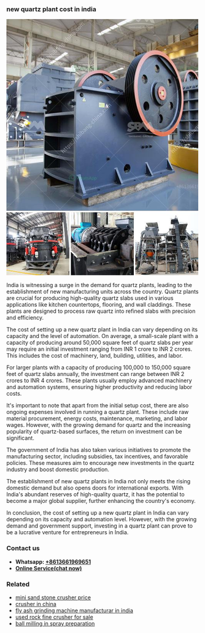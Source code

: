 <h3>new quartz plant cost in india</h3><img src='1708322772.jpg' alt=''><p>India is witnessing a surge in the demand for quartz plants, leading to the establishment of new manufacturing units across the country. Quartz plants are crucial for producing high-quality quartz slabs used in various applications like kitchen countertops, flooring, and wall claddings. These plants are designed to process raw quartz into refined slabs with precision and efficiency.</p><p>The cost of setting up a new quartz plant in India can vary depending on its capacity and the level of automation. On average, a small-scale plant with a capacity of producing around 50,000 square feet of quartz slabs per year may require an initial investment ranging from INR 1 crore to INR 2 crores. This includes the cost of machinery, land, building, utilities, and labor.</p><p>For larger plants with a capacity of producing 100,000 to 150,000 square feet of quartz slabs annually, the investment can range between INR 2 crores to INR 4 crores. These plants usually employ advanced machinery and automation systems, ensuring higher productivity and reducing labor costs.</p><p>It's important to note that apart from the initial setup cost, there are also ongoing expenses involved in running a quartz plant. These include raw material procurement, energy costs, maintenance, marketing, and labor wages. However, with the growing demand for quartz and the increasing popularity of quartz-based surfaces, the return on investment can be significant.</p><p>The government of India has also taken various initiatives to promote the manufacturing sector, including subsidies, tax incentives, and favorable policies. These measures aim to encourage new investments in the quartz industry and boost domestic production.</p><p>The establishment of new quartz plants in India not only meets the rising domestic demand but also opens doors for international exports. With India's abundant reserves of high-quality quartz, it has the potential to become a major global supplier, further enhancing the country's economy.</p><p>In conclusion, the cost of setting up a new quartz plant in India can vary depending on its capacity and automation level. However, with the growing demand and government support, investing in a quartz plant can prove to be a lucrative venture for entrepreneurs in India.</p><h3>Contact us</h3><ul><li><strong>Whatsapp:&nbsp;<a href="https://wa.me/8613661969651">+8613661969651</a></strong></li><li><a href="https://swt.shibang-china.com/?git&amp;zhl&amp;new quartz plant cost in india"><strong>Online Service(chat now)</strong></a></li></ul><h3>Related</h3><ul><li><a href='mini sand stone crusher price.md'>mini sand stone crusher price</a></li><li><a href='crusher in china.md'>crusher in china</a></li><li><a href='fly ash grinding machine manufacturar in india.md'>fly ash grinding machine manufacturar in india</a></li><li><a href='used rock fine crusher for sale.md'>used rock fine crusher for sale</a></li><li><a href='ball milling in spray preparation.md'>ball milling in spray preparation</a></li></ul>